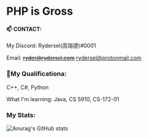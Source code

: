 # PHP is Gross 

#### 📫 CONTACT:

 My Discord: Rydersel(高瑞德)#0001

 Email: <s>ryder@rydersel.com</s>
        rydersel@protonmail.com

### 🚀My Qualificationa:

C++, C#, Python

What I'm learning: Java, CS 5910, CS-172-01


### My Stats:


![Anurag's GitHub stats](https://github-readme-stats.vercel.app/api?username=Rydersel&show_icons=true&theme=synthwave)
